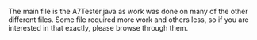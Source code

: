 The main file is the A7Tester.java as work was done on many of the other different files. Some file required more work and others less, so if you are interested in that exactly, please browse through them.

